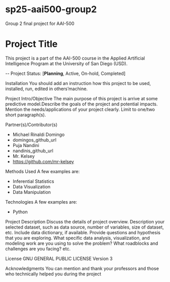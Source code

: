 # sp25-aai500-group2
Group 2 final project for AAI-500


# Project Title
This project is a part of the AAI-500 course in the Applied Artificial Intelligence Program at the
University of San Diego (USD).

-- Project Status: [**Planning**, Active, On-hold, Completed]

Installation
You should add an instruction how this project to be used, installed, run, edited in others’machine.

Project Intro/Objective
The main purpose of this project is arrive at some predictive model.Describe the goals of the project and potential
impacts. Mention the needs/applications of your project clearly. Limit to one/two short
paragraph(s).

Partner(s)/Contributor(s)
* Michael Rinaldi Domingo
* domingos_github_url
* Puja Nandini
* nandinis_github_url
* Mr. Kelsey
* https://github.com/mr-kelsey

Methods Used
A few examples are:
* Inferential Statistics
* Data Visualization
* Data Manipulation

Technologies
A few examples are:
* Python

Project Description
Discuss the details of project overview. Description your selected dataset, such as data source,
number of variables, size of dataset, etc. Include data dictionary, if available. Provide questions
and hypothesis that you are exploring. What specific data analysis, visualization, and modeling
work are you using to solve the problem? What roadblocks and challenges are you facing? etc.

License
GNU GENERAL PUBLIC LICENSE Version 3

Acknowledgments
You can mention and thank your professors and those who technically helped you during the project
